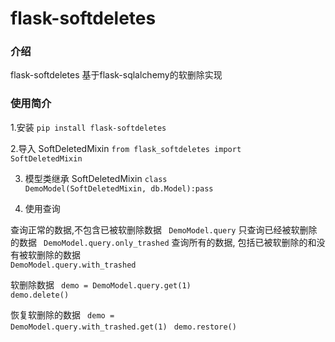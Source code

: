 # flask-softdeletes

### 介绍
flask-softdeletes
基于flask-sqlalchemy的软删除实现

### 使用简介

1.安装
<code>pip install flask-softdeletes</code>

2.导入 SoftDeletedMixin
<code>from flask_softdeletes import SoftDeletedMixin</code>

3. 模型类继承 SoftDeletedMixin
<code>class DemoModel(SoftDeletedMixin, db.Model):pass</code>

4. 使用查询

查询正常的数据,不包含已被软删除数据
<code> DemoModel.query</code>
只查询已经被软删除的数据
<code> DemoModel.query.only_trashed</code>
查询所有的数据, 包括已被软删除的和没有被软删除的数据
<code> DemoModel.query.with_trashed</code>

软删除数据
<code> demo = DemoModel.query.get(1)</code>
<code> demo.delete() </code>

恢复软删除的数据
<code> demo = DemoModel.query.with_trashed.get(1)</code>
<code> demo.restore() </code>